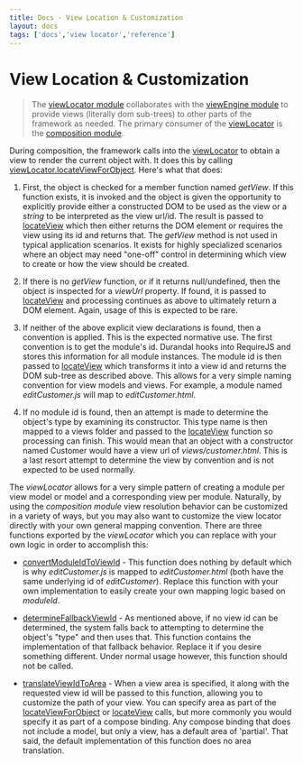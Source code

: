 ```yaml
---
title: Docs - View Location & Customization
layout: docs
tags: ['docs','view locator','reference']
---
```

# View Location &amp; Customization
#### 

> The [viewLocator module](/documentation/api#module/viewLocator) collaborates with the [viewEngine module](/documentation/api#module/viewEngine) to provide views (literally dom sub-trees) to other parts of the framework as needed. The primary consumer of the [viewLocator](/documentation/api#module/viewLocator) is the [composition module](/documentation/api#module/composition).

During composition, the framework calls into the [viewLocator](/documentation/api#module/viewLocator) to obtain a view to render the current object with. It does this by calling [viewLocator.locateViewForObject](/documentation/api#module/viewLocator/method/locateViewForObject). Here's what that does:

1. First, the object is checked for a member function named _getView_. If this function exists, it is invoked and the object is given the opportunity to explicitly provide either a constructed DOM to be used as the view or a _string_ to be interpreted as the view url/id. The result is passed to [locateView](/documentation/api#module/viewLocator/method/locateView) which then either returns the DOM element or requires the view using its id and returns that. The _getView_ method is not used in typical application scenarios. It exists for highly specialized scenarios where an object may need "one-off" control in determining which view to create or how the view should be created.

2. If there is no _getView_ function, or if it returns null/undefined, then the object is inspected for a _viewUrl_ property. If found, it is passed to [locateView](/documentation/api#module/viewLocator/method/locateView) and processing continues as above to ultimately return a DOM element. Again, usage of this is expected to be rare.

3. If neither of the above explicit view declarations is found, then a convention is applied. This is the expected normative use. The first convention is to get the module's id. Durandal hooks into RequireJS and stores this information for all module instances. The module id is then passed to [locateView](/documentation/api#module/viewLocator/method/locateView) which transforms it into a view id and returns the DOM sub-tree as described above. This allows for a very simple naming convention for view models and views. For example, a module named _editCustomer.js_ will map to _editCustomer.html_.

4. If no module id is found, then an attempt is made to determine the object's type by examining its constructor. This type name is then mapped to a views folder and passed to the [locateView](/documentation/api#module/viewLocator/method/locateView) function so processing can finish. This would mean that an object with a constructor named Customer would have a view url of _views/customer.html_. This is a last resort attempt to determine the view by convention and is not expected to be used normally.

The _viewLocator_ allows for a very simple pattern of creating a module per view model or model and a corresponding view per module. Naturally, by using the _composition module_ view resolution behavior can be customized in a variety of ways, but you may also want to customize the view locator directly with your own general mapping convention. There are three functions exported by the _viewLocator_ which you can replace with your own logic in order to accomplish this:

* [convertModuleIdToViewId](/documentation/api#module/viewLocator/method/convertModuleIdToViewId) - This function does nothing by default which is why _editCustomer.js_ is mapped to _editCustomer.html_ (both have the same underlying id of _editCustomer_). Replace this function with your own implementation to easily create your own mapping logic based on _moduleId_.

* [determineFallbackViewId](/documentation/api#module/viewLocator/method/determineFallbackViewId) - As mentioned above, if no view id can be determined, the system falls back to attempting to determine the object's "type" and then uses that. This function contains the implementation of that fallback behavior. Replace it if you desire something different. Under normal usage however, this function should not be called.

* [translateViewIdToArea](/documentation/api#module/viewLocator/method/translateViewIdToArea) - When a view area is specified, it along with the requested view id will be passed to this function, allowing you to customize the path of your view. You can specify area as part of the [locateViewForObject](/documentation/api#module/viewLocator/method/locateViewForObject) or [locateView](/documentation/api#module/viewLocator/method/locateView) calls, but more commonly you would specify it as part of a compose binding. Any compose binding that does not include a model, but only a view, has a default area of 'partial'. That said, the default implementation of this function does no area translation.